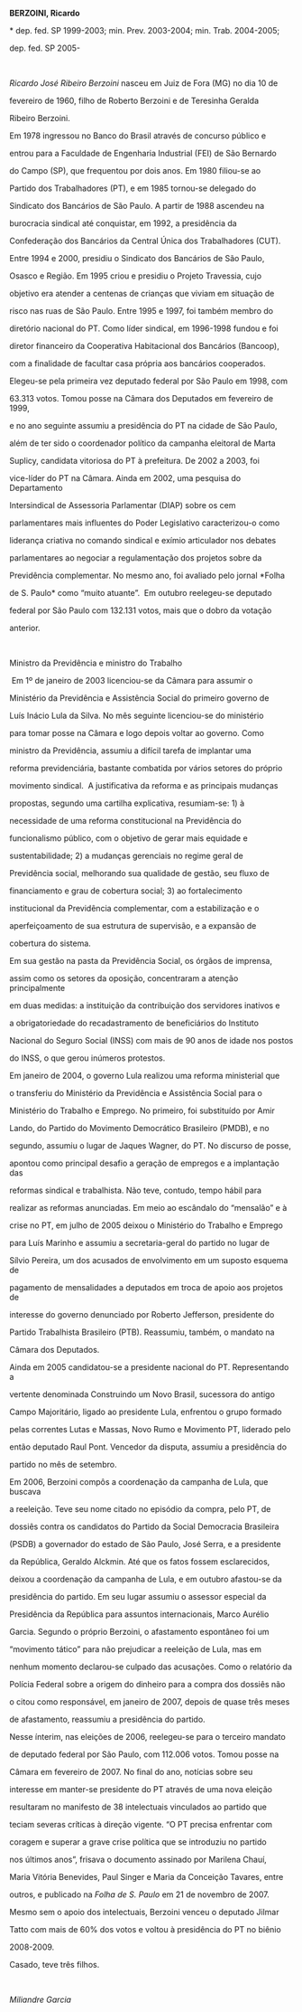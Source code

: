 **BERZOINI, Ricardo**



\* dep. fed. SP 1999-2003; min. Prev. 2003-2004; min. Trab. 2004-2005;

dep. fed. SP 2005-



 



*Ricardo José Ribeiro Berzoini* nasceu em Juiz de Fora (MG) no dia 10 de

fevereiro de 1960, filho de Roberto Berzoini e de Teresinha Geralda

Ribeiro Berzoini.



Em 1978 ingressou no Banco do Brasil através de concurso público e

entrou para a Faculdade de Engenharia Industrial (FEI) de São Bernardo

do Campo (SP), que frequentou por dois anos. Em 1980 filiou-se ao

Partido dos Trabalhadores (PT), e em 1985 tornou-se delegado do

Sindicato dos Bancários de São Paulo. A partir de 1988 ascendeu na

burocracia sindical até conquistar, em 1992, a presidência da

Confederação dos Bancários da Central Única dos Trabalhadores (CUT).

Entre 1994 e 2000, presidiu o Sindicato dos Bancários de São Paulo,

Osasco e Região. Em 1995 criou e presidiu o Projeto Travessia, cujo

objetivo era atender a centenas de crianças que viviam em situação de

risco nas ruas de São Paulo. Entre 1995 e 1997, foi também membro do

diretório nacional do PT. Como líder sindical, em 1996-1998 fundou e foi

diretor financeiro da Cooperativa Habitacional dos Bancários (Bancoop),

com a finalidade de facultar casa própria aos bancários cooperados.



Elegeu-se pela primeira vez deputado federal por São Paulo em 1998, com

63.313 votos. Tomou posse na Câmara dos Deputados em fevereiro de 1999,

e no ano seguinte assumiu a presidência do PT na cidade de São Paulo,

além de ter sido o coordenador político da campanha eleitoral de Marta

Suplicy, candidata vitoriosa do PT à prefeitura. De 2002 a 2003, foi

vice-líder do PT na Câmara. Ainda em 2002, uma pesquisa do Departamento

Intersindical de Assessoria Parlamentar (DIAP) sobre os cem

parlamentares mais influentes do Poder Legislativo caracterizou-o como

liderança criativa no comando sindical e exímio articulador nos debates

parlamentares ao negociar a regulamentação dos projetos sobre da

Previdência complementar. No mesmo ano, foi avaliado pelo jornal *Folha

de S. Paulo* como “muito atuante”.  Em outubro reelegeu-se deputado

federal por São Paulo com 132.131 votos, mais que o dobro da votação

anterior.



 



Ministro da Previdência e ministro do Trabalho



 Em 1º de janeiro de 2003 licenciou-se da Câmara para assumir o

Ministério da Previdência e Assistência Social do primeiro governo de

Luís Inácio Lula da Silva. No mês seguinte licenciou-se do ministério

para tomar posse na Câmara e logo depois voltar ao governo. Como

ministro da Previdência, assumiu a difícil tarefa de implantar uma

reforma previdenciária, bastante combatida por vários setores do próprio

movimento sindical.  A justificativa da reforma e as principais mudanças

propostas, segundo uma cartilha explicativa, resumiam-se: 1) à

necessidade de uma reforma constitucional na Previdência do

funcionalismo público, com o objetivo de gerar mais equidade e

sustentabilidade; 2) a mudanças gerenciais no regime geral de

Previdência social, melhorando sua qualidade de gestão, seu fluxo de

financiamento e grau de cobertura social; 3) ao fortalecimento

institucional da Previdência complementar, com a estabilização e o

aperfeiçoamento de sua estrutura de supervisão, e a expansão de

cobertura do sistema.



Em sua gestão na pasta da Previdência Social, os órgãos de imprensa,

assim como os setores da oposição, concentraram a atenção principalmente

em duas medidas: a instituição da contribuição dos servidores inativos e

a obrigatoriedade do recadastramento de beneficiários do Instituto

Nacional do Seguro Social (INSS) com mais de 90 anos de idade nos postos

do INSS, o que gerou inúmeros protestos.



Em janeiro de 2004, o governo Lula realizou uma reforma ministerial que

o transferiu do Ministério da Previdência e Assistência Social para o

Ministério do Trabalho e Emprego. No primeiro, foi substituído por Amir

Lando, do Partido do Movimento Democrático Brasileiro (PMDB), e no

segundo, assumiu o lugar de Jaques Wagner, do PT. No discurso de posse,

apontou como principal desafio a geração de empregos e a implantação das

reformas sindical e trabalhista. Não teve, contudo, tempo hábil para

realizar as reformas anunciadas. Em meio ao escândalo do “mensalão” e à

crise no PT, em julho de 2005 deixou o Ministério do Trabalho e Emprego

para Luís Marinho e assumiu a secretaria-geral do partido no lugar de

Sílvio Pereira, um dos acusados de envolvimento em um suposto esquema de

pagamento de mensalidades a deputados em troca de apoio aos projetos de

interesse do governo denunciado por Roberto Jefferson, presidente do

Partido Trabalhista Brasileiro (PTB). Reassumiu, também, o mandato na

Câmara dos Deputados.



Ainda em 2005 candidatou-se a presidente nacional do PT. Representando a

vertente denominada Construindo um Novo Brasil, sucessora do antigo

Campo Majoritário, ligado ao presidente Lula, enfrentou o grupo formado

pelas correntes Lutas e Massas, Novo Rumo e Movimento PT, liderado pelo

então deputado Raul Pont. Vencedor da disputa, assumiu a presidência do

partido no mês de setembro.



Em 2006, Berzoini compôs a coordenação da campanha de Lula, que buscava

a reeleição. Teve seu nome citado no episódio da compra, pelo PT, de

dossiês contra os candidatos do Partido da Social Democracia Brasileira

(PSDB) a governador do estado de São Paulo, José Serra, e a presidente

da República, Geraldo Alckmin. Até que os fatos fossem esclarecidos,

deixou a coordenação da campanha de Lula, e em outubro afastou-se da

presidência do partido. Em seu lugar assumiu o assessor especial da

Presidência da República para assuntos internacionais, Marco Aurélio

Garcia. Segundo o próprio Berzoini, o afastamento espontâneo foi um

“movimento tático” para não prejudicar a reeleição de Lula, mas em

nenhum momento declarou-se culpado das acusações. Como o relatório da

Polícia Federal sobre a origem do dinheiro para a compra dos dossiês não

o citou como responsável, em janeiro de 2007, depois de quase três meses

de afastamento, reassumiu a presidência do partido.



Nesse ínterim, nas eleições de 2006, reelegeu-se para o terceiro mandato

de deputado federal por São Paulo, com 112.006 votos. Tomou posse na

Câmara em fevereiro de 2007. No final do ano, notícias sobre seu

interesse em manter-se presidente do PT através de uma nova eleição

resultaram no manifesto de 38 intelectuais vinculados ao partido que

teciam severas críticas à direção vigente. “O PT precisa enfrentar com

coragem e superar a grave crise política que se introduziu no partido

nos últimos anos”, frisava o documento assinado por Marilena Chauí,

Maria Vitória Benevides, Paul Singer e Maria da Conceição Tavares, entre

outros, e publicado na *Folha de S. Paulo* em 21 de novembro de 2007.

Mesmo sem o apoio dos intelectuais, Berzoini venceu o deputado Jilmar

Tatto com mais de 60% dos votos e voltou à presidência do PT no biênio

2008-2009.



Casado, teve três filhos.



 



*Miliandre Garcia*



 



 



